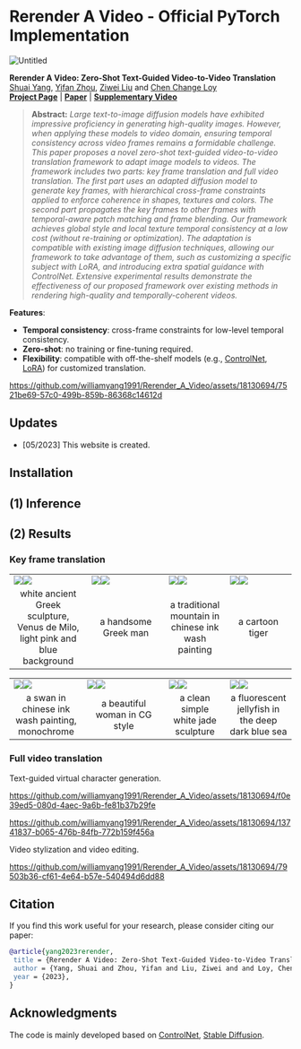 # Rerender A Video - Official PyTorch Implementation

![Untitled](https://github.com/williamyang1991/Rerender_A_Video/assets/18130694/13b8538b-d321-477f-9887-b79e04982da6)

<!--https://github.com/williamyang1991/Rerender_A_Video/assets/18130694/82c35efb-e86b-4376-bfbe-6b69159b8879-->


**Rerender A Video: Zero-Shot Text-Guided Video-to-Video Translation**<br>
[Shuai Yang](https://williamyang1991.github.io/), [Yifan Zhou](https://zhouyifan.net/), [Ziwei Liu](https://liuziwei7.github.io/) and [Chen Change Loy](https://www.mmlab-ntu.com/person/ccloy/)<br>
[**Project Page**](https://www.mmlab-ntu.com/project/rerender/) | [**Paper**](#) | [**Supplementary Video**](#) <br>

> **Abstract:** *Large text-to-image diffusion models have exhibited impressive proficiency in generating high-quality images. However, when applying these models to video domain, ensuring temporal consistency across video frames remains a formidable challenge. This paper proposes a novel zero-shot text-guided video-to-video translation framework to adapt image models to videos. The framework includes two parts: key frame translation and full video translation. The first part uses an adapted diffusion model to generate key frames, with hierarchical cross-frame constraints applied to enforce coherence in shapes, textures and colors. The second part propagates the key frames to other frames with temporal-aware patch matching and frame blending. Our framework achieves global style and local texture temporal consistency at a low cost (without re-training or optimization). The adaptation is compatible with existing image diffusion techniques, allowing our framework to take advantage of them, such as customizing a specific subject with LoRA, and introducing extra spatial guidance with ControlNet. Extensive experimental results demonstrate the effectiveness of our proposed framework over existing methods in rendering high-quality and temporally-coherent videos.*

**Features**:<br>
- **Temporal consistency**: cross-frame constraints for low-level temporal consistency.
- **Zero-shot**: no training or fine-tuning required.
- **Flexibility**: compatible with off-the-shelf models (e.g., [ControlNet](https://github.com/lllyasviel/ControlNet), [LoRA](https://civitai.com/)) for customized translation.

https://github.com/williamyang1991/Rerender_A_Video/assets/18130694/7521be69-57c0-499b-859b-86368c14612d

## Updates

- [05/2023] This website is created.

## Installation

## (1) Inference

## (2) Results

### Key frame translation

<table class="center">
<tr>
  <td><img src="https://github.com/williamyang1991/Rerender_A_Video/assets/18130694/4989d95f-4fd0-4777-b918-51fd0bcf318a" raw=true><img src="https://github.com/williamyang1991/Rerender_A_Video/assets/18130694/394dcbeb-f056-4731-9918-6af0d8d16596" raw=true></td>
  <td><img src="https://github.com/williamyang1991/Rerender_A_Video/assets/18130694/09425268-d4ae-43f6-87f8-b3a57e322bfe" raw=true><img src="https://github.com/williamyang1991/Rerender_A_Video/assets/18130694/e306ed0a-66da-4ddf-8b98-55c0e0cd7ac7" raw=true></td>
  <td><img src="https://github.com/williamyang1991/Rerender_A_Video/assets/18130694/f0f7aa12-b280-4cf9-af4e-5e7d53104b5f" raw=true><img src="https://github.com/williamyang1991/Rerender_A_Video/assets/18130694/d0e2c931-194f-4d91-b389-a725f020eb3b" raw=true></td>
  <td><img src="https://github.com/williamyang1991/Rerender_A_Video/assets/18130694/adc77a95-53ab-4d4e-849c-fb12c8855aca" raw=true><img src="https://github.com/williamyang1991/Rerender_A_Video/assets/18130694/e7094f81-71ae-4837-ac3f-bfc43530b0ae" raw=true></td>
</tr>
<tr>
  <td width=27.5% align="center">white ancient Greek sculpture, Venus de Milo, light pink and blue background</td>
  <td width=27.5% align="center">a handsome Greek man</td>
  <td width=21.5% align="center">a traditional mountain in chinese ink wash painting</td>
  <td width=23.5% align="center">a cartoon tiger</td>
</tr>
</table>

<table class="center">
<tr>
  <td><img src="https://github.com/williamyang1991/Rerender_A_Video/assets/18130694/e5315750-9563-4d90-9e04-6514d503cbc5" raw=true><img src="https://github.com/williamyang1991/Rerender_A_Video/assets/18130694/00ed3ff1-6844-4201-a43f-b5ebb437165c" raw=true></td>
  <td><img src="https://github.com/williamyang1991/Rerender_A_Video/assets/18130694/a596b5c8-3dc2-4e67-80a9-1ed0b4ac3048" raw=true><img src="https://github.com/williamyang1991/Rerender_A_Video/assets/18130694/12209312-f3cd-4c98-95bd-0b46d0993c01" raw=true></td>
  <td><img src="https://github.com/williamyang1991/Rerender_A_Video/assets/18130694/9957da0d-d76a-41c8-9f8f-c8a17fd3c243" raw=true><img src="https://github.com/williamyang1991/Rerender_A_Video/assets/18130694/017c2256-bd06-416e-894a-c60cda6048e7" raw=true></td>
  <td><img src="https://github.com/williamyang1991/Rerender_A_Video/assets/18130694/f1d0cb1b-33f4-45c4-8c68-f78542ef8036" raw=true><img src="https://github.com/williamyang1991/Rerender_A_Video/assets/18130694/4e3bdf8a-0c9a-4b5c-877e-70a901a970f0" raw=true></td>
</tr>
<tr>
  <td width=26.0% align="center">a swan in chinese ink wash painting, monochrome</td>
  <td width=29.0% align="center">a beautiful woman in CG style</td>
  <td width=21.5% align="center">a clean simple white jade sculpture</td>
  <td width=24.0% align="center">a fluorescent jellyfish in the deep dark blue sea</td>
</tr>
</table>

### Full video translation

Text-guided virtual character generation.

https://github.com/williamyang1991/Rerender_A_Video/assets/18130694/f0e39ed5-080d-4aec-9a6b-fe81b37b29fe

https://github.com/williamyang1991/Rerender_A_Video/assets/18130694/13741837-b065-476b-84fb-772b159f456a

Video stylization and video editing.

https://github.com/williamyang1991/Rerender_A_Video/assets/18130694/79503b36-cf61-4e64-b57e-540494d6dd88


## Citation

If you find this work useful for your research, please consider citing our paper:

```bibtex
@article{yang2023rerender,
 title = {Rerender A Video: Zero-Shot Text-Guided Video-to-Video Translation},
 author = {Yang, Shuai and Zhou, Yifan and Liu, Ziwei and and Loy, Chen Change},
 year = {2023},
}
```

## Acknowledgments

The code is mainly developed based on [ControlNet](https://github.com/lllyasviel/ControlNet), [Stable Diffusion](https://github.com/Stability-AI/stablediffusion).
